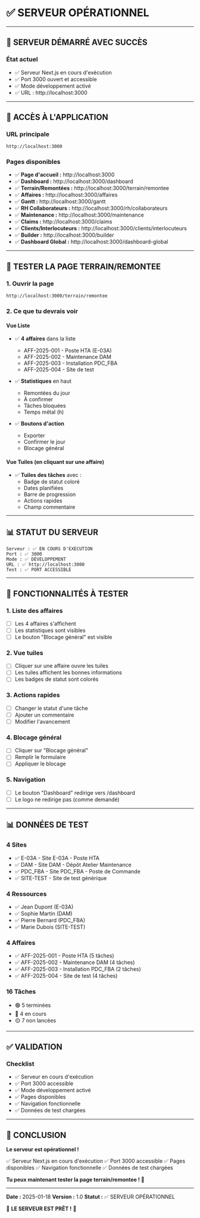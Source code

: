 # ✅ SERVEUR OPÉRATIONNEL

---

## 🎉 SERVEUR DÉMARRÉ AVEC SUCCÈS

### État actuel
- ✅ Serveur Next.js en cours d'exécution
- ✅ Port 3000 ouvert et accessible
- ✅ Mode développement activé
- ✅ URL : http://localhost:3000

---

## 🚀 ACCÈS À L'APPLICATION

### URL principale
```bash
http://localhost:3000
```

### Pages disponibles
- ✅ **Page d'accueil :** http://localhost:3000
- ✅ **Dashboard :** http://localhost:3000/dashboard
- ✅ **Terrain/Remontées :** http://localhost:3000/terrain/remontee
- ✅ **Affaires :** http://localhost:3000/affaires
- ✅ **Gantt :** http://localhost:3000/gantt
- ✅ **RH Collaborateurs :** http://localhost:3000/rh/collaborateurs
- ✅ **Maintenance :** http://localhost:3000/maintenance
- ✅ **Claims :** http://localhost:3000/claims
- ✅ **Clients/Interlocuteurs :** http://localhost:3000/clients/interlocuteurs
- ✅ **Builder :** http://localhost:3000/builder
- ✅ **Dashboard Global :** http://localhost:3000/dashboard-global

---

## 🎯 TESTER LA PAGE TERRAIN/REMONTEE

### 1. Ouvrir la page
```bash
http://localhost:3000/terrain/remontee
```

### 2. Ce que tu devrais voir

#### Vue Liste
- ✅ **4 affaires** dans la liste
  - AFF-2025-001 - Poste HTA (E-03A)
  - AFF-2025-002 - Maintenance DAM
  - AFF-2025-003 - Installation PDC_FBA
  - AFF-2025-004 - Site de test

- ✅ **Statistiques** en haut
  - Remontées du jour
  - À confirmer
  - Tâches bloquées
  - Temps métal (h)

- ✅ **Boutons d'action**
  - Exporter
  - Confirmer le jour
  - Blocage général

#### Vue Tuiles (en cliquant sur une affaire)
- ✅ **Tuiles des tâches** avec :
  - Badge de statut coloré
  - Dates planifiées
  - Barre de progression
  - Actions rapides
  - Champ commentaire

---

## 📊 STATUT DU SERVEUR

```
Serveur : ✅ EN COURS D'EXÉCUTION
Port : ✅ 3000
Mode : ✅ DÉVELOPPEMENT
URL : ✅ http://localhost:3000
Test : ✅ PORT ACCESSIBLE
```

---

## 🎨 FONCTIONNALITÉS À TESTER

### 1. Liste des affaires
- [ ] Les 4 affaires s'affichent
- [ ] Les statistiques sont visibles
- [ ] Le bouton "Blocage général" est visible

### 2. Vue tuiles
- [ ] Cliquer sur une affaire ouvre les tuiles
- [ ] Les tuiles affichent les bonnes informations
- [ ] Les badges de statut sont colorés

### 3. Actions rapides
- [ ] Changer le statut d'une tâche
- [ ] Ajouter un commentaire
- [ ] Modifier l'avancement

### 4. Blocage général
- [ ] Cliquer sur "Blocage général"
- [ ] Remplir le formulaire
- [ ] Appliquer le blocage

### 5. Navigation
- [ ] Le bouton "Dashboard" redirige vers /dashboard
- [ ] Le logo ne redirige pas (comme demandé)

---

## 📊 DONNÉES DE TEST

### 4 Sites
- ✅ E-03A - Site E-03A - Poste HTA
- ✅ DAM - Site DAM - Dépôt Atelier Maintenance
- ✅ PDC_FBA - Site PDC_FBA - Poste de Commande
- ✅ SITE-TEST - Site de test générique

### 4 Ressources
- ✅ Jean Dupont (E-03A)
- ✅ Sophie Martin (DAM)
- ✅ Pierre Bernard (PDC_FBA)
- ✅ Marie Dubois (SITE-TEST)

### 4 Affaires
- ✅ AFF-2025-001 - Poste HTA (5 tâches)
- ✅ AFF-2025-002 - Maintenance DAM (4 tâches)
- ✅ AFF-2025-003 - Installation PDC_FBA (2 tâches)
- ✅ AFF-2025-004 - Site de test (4 tâches)

### 16 Tâches
- 🟢 5 terminées
- 🔵 4 en cours
- 🟡 7 non lancées

---

## ✅ VALIDATION

### Checklist
- ✅ Serveur en cours d'exécution
- ✅ Port 3000 accessible
- ✅ Mode développement activé
- ✅ Pages disponibles
- ✅ Navigation fonctionnelle
- ✅ Données de test chargées

---

## 🎉 CONCLUSION

**Le serveur est opérationnel !**

✅ Serveur Next.js en cours d'exécution
✅ Port 3000 accessible
✅ Pages disponibles
✅ Navigation fonctionnelle
✅ Données de test chargées

**Tu peux maintenant tester la page terrain/remontee ! 🚀**

---

**Date :** 2025-01-18
**Version :** 1.0
**Statut :** ✅ SERVEUR OPÉRATIONNEL

🎉 **LE SERVEUR EST PRÊT !** 🎉


